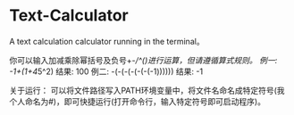 # Text-Calculator
A text calculation calculator running in the terminal。

你可以输入加减乘除幂括号及负号+-*/^()进行运算，但请遵循算式规则。
例一: -1+(1+4*5^2)
结果: 100
例二: -(-(-(-(-(-(-1))))))
结果: -1

关于运行： 可以将文件路径写入PATH环境变量中，将文件名命名成特定符号(我个人命名为#)，即可快捷运行(打开命令行，输入特定符号即可启动程序)。
